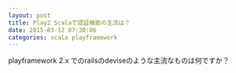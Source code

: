 ```yaml
---
layout: post
title: Play2 Scalaで認証機能の主流は？
date: 2015-03-12 07:30:06
categories: scala playframework
---
```

<!-- {% raw %} -->
<p>playframework 2.x でのrailsのdeviseのような主流なものは何ですか？</p>
<!-- {% endraw %} -->
